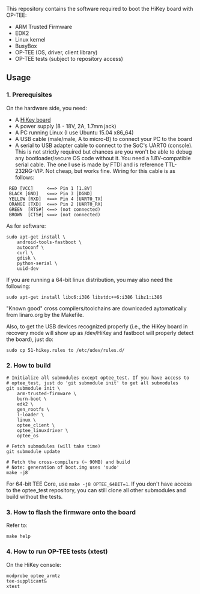 This repository contains the software required to boot the HiKey board
with OP-TEE:
- ARM Trusted Firmware
- EDK2
- Linux kernel
- BusyBox
- OP-TEE (OS, driver, client library)
- OP-TEE tests (subject to repository access)


## Usage

### 1. Prerequisites

On the hardware side, you need:
- A [HiKey board](https://www.96boards.org/products/hikey/)
- A power supply (8 - 18V, 2A, 1.7mm jack)
- A PC running Linux (I use Ubuntu 15.04 x86_64)
- A USB cable (male/male, A to micro-B) to connect your PC to the board
- A serial to USB adapter cable to connect to the SoC's UART0 (console).
  This  is not strictly required but chances are you won't be able to
  debug any bootloader/secure OS code without it.
  You need a 1.8V-compatible serial cable. The one I use is made by FTDI and
  is reference TTL-232RG-VIP. Not cheap, but works fine.
  Wiring for this cable is as follows:
```
 RED [VCC]     <==> Pin 1 [1.8V]
 BLACK [GND]   <==> Pin 3 [DGND]
 YELLOW [RXD]  <==> Pin 4 [UART0_TX]
 ORANGE [TXD]  <==> Pin 2 [UART0_RX]
 GREEN  [RTS#] <==> (not connected)
 BROWN  [CTS#] <==> (not connected)
```

As for software:
```
sudo apt-get install \
    android-tools-fastboot \
    autoconf \
    curl \
    gdisk \
    python-serial \
    uuid-dev
```

If you are running a 64-bit linux distribution, you may also need
the following:
```
sudo apt-get install libc6:i386 libstdc++6:i386 libz1:i386
```

"Known good" cross compilers/toolchains are downloaded aytomatically from
linaro.org by the Makefile.

Also, to get the USB devices recognized properly (i.e., the HiKey board in
recovery mode will show up as /dev/HiKey and fastboot will properly detect
the board), just do:

```
sudo cp 51-hikey.rules to /etc/udev/rules.d/
```

### 2. How to build
```
# Initialize all submodules except optee_test. If you have access to
# optee_test, just do 'git submodule init' to get all submodules
git submodule init \
	arm-trusted-firmware \
	burn-boot \
	edk2 \
	gen_rootfs \
	l-loader \
	linux \
	optee_client \
	optee_linuxdriver \
	optee_os

# Fetch submodules (will take time)
git submodule update

# Fetch the cross-compilers (~ 90MB) and build
# Note: generation of boot.img uses 'sudo'
make -j8
```

For 64-bit TEE Core, use `make -j8 OPTEE_64BIT=1`.
If you don't have access to the optee_test repository, you can still clone
all other submodules and build without the tests.

### 3. How to flash the firmware onto the board

Refer to:
```
make help
```

### 4. How to run OP-TEE tests (xtest)

On the HiKey console:
```
modprobe optee_armtz
tee-supplicant&
xtest
```
